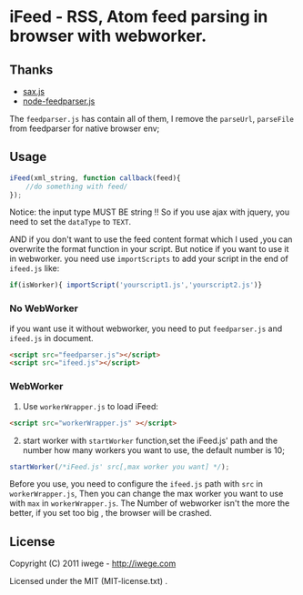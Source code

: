 # iFeed - RSS, Atom feed parsing in browser with webworker. 

## Thanks 

* [sax.js](https://github.com/isaacs/sax-js)
* [node-feedparser.js](https://github.com/danmactough/node-feedparser)

The `feedparser.js` has contain all of them, 
I remove the `parseUrl`, `parseFile` from  feedparser for native browser env;

## Usage

~~~ javascript
iFeed(xml_string, function callback(feed){
	//do something with feed/
});
~~~

Notice: the input type MUST BE string !! 
So if you use ajax with jquery, you need to set the `dataType` to `TEXT`.

AND if you don't want to use the feed content format which I used ,you can overwrite the format function in your script.
But notice if you want to use it in webworker. you need use `importScripts` to add your script in the end of `ifeed.js` like:

~~~ javascript
if(isWorker){ importScript('yourscript1.js','yourscript2.js')}
~~~

### No WebWorker
if you want use it without webworker, you need to put `feedparser.js` and `ifeed.js` in document.

~~~ html
<script src="feedparser.js"></script>
<script src="ifeed.js"></script>
~~~

### WebWorker
1. Use `workerWrapper.js` to load iFeed:

~~~ html
<script src="workerWrapper.js" ></script>
~~~

2. start worker with `startWorker` function,set the iFeed.js' path and the number how many workers you want to use, the default number  is 10;

~~~ javascript
startWorker(/*iFeed.js' src[,max worker you want] */);
~~~

Before you use, you need to configure the `ifeed.js` path with `src` in `workerWrapper.js`,
Then you can change the max worker you want to use with `max` in `workerWrapper.js`.
The Number of webworker isn't the more the better, if you set too big , the browser will be crashed.

## License

Copyright (C) 2011      iwege - http://iwege.com

Licensed under the MIT (MIT-license.txt) .


